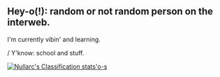 ## Hey-o(!): random or not random person on the interweb.
I'm currently vibin' and learning.

  / Y'know: school and stuff.

[![Nullarc's Classification stats'o-s](https://github.com/SA-Nullarc)](https://github.com/SA-Nullarc/SA-Nullarc)

